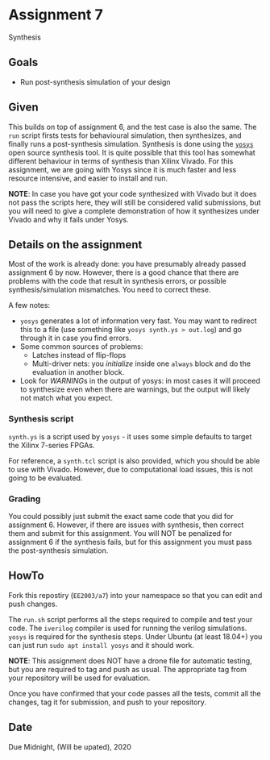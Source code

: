 # Assignment 7

Synthesis

## Goals

- Run post-synthesis simulation of your design

## Given

This builds on top of assignment 6, and the test case is also the same.  The `run` script firsts tests for behavioural simulation, then synthesizes, and finally runs a post-synthesis simulation.  Synthesis is done using the [`yosys`](http://www.clifford.at/yosys/) open source synthesis tool.  It is quite possible that this tool has somewhat different behaviour in terms of synthesis than Xilinx Vivado.  For this assignment, we are going with Yosys since it is much faster and less resource intensive, and easier to install and run.

**NOTE**: In case you have got your code synthesized with Vivado but it does not pass the scripts here, they will still be considered valid submissions, but you will need to give a complete demonstration of how it synthesizes under Vivado and why it fails under Yosys.

## Details on the assignment

Most of the work is already done: you have presumably already passed assignment 6 by now.  However, there is a good chance that there are problems with the code that result in synthesis errors, or possible synthesis/simulation mismatches.  You need to correct these.

A few notes:

- `yosys` generates a lot of information very fast.  You may want to redirect this to a file (use something like `yosys synth.ys > out.log`) and go through it in case you find errors.
- Some common sources of problems:
    - Latches instead of flip-flops
    - Multi-driver nets: you *initialize* inside one `always` block and do the evaluation in another block.  
- Look for *WARNING*s in the output of yosys: in most cases it will proceed to synthesize even when there are warnings, but the output will likely not match what you expect.

### Synthesis script

`synth.ys` is a script used by `yosys` - it uses some simple defaults to target the Xilinx 7-series FPGAs.

For reference, a `synth.tcl` script is also provided, which you should be able to use with Vivado.  However, due to computational load issues, this is not going to be evaluated.

### Grading

You could possibly just submit the exact same code that you did for assignment 6.  However, if there are issues with synthesis, then correct them and submit for this assignment.  You will NOT be penalized for assignment 6 if the synthesis fails, but for this assignment you must pass the post-synthesis simulation.

## HowTo

Fork this repostiry (`EE2003/a7`) into your namespace so that you can edit and push changes.

The `run.sh` script performs all the steps required to compile and test your code.  The `iverilog` compiler is used for running the verilog simulations.  `yosys` is required for the synthesis steps.  Under Ubuntu (at least 18.04+) you can just run `sudo apt install yosys` and it should work.

**NOTE**: This assignment does NOT have a drone file for automatic testing, but you are required to tag and push as usual.  The appropriate tag from your repository will be used for evaluation.

Once you have confirmed that your code passes all the tests, commit all the changes, tag it for submission, and push to your repository.

## Date

Due Midnight, (Will be upated), 2020
